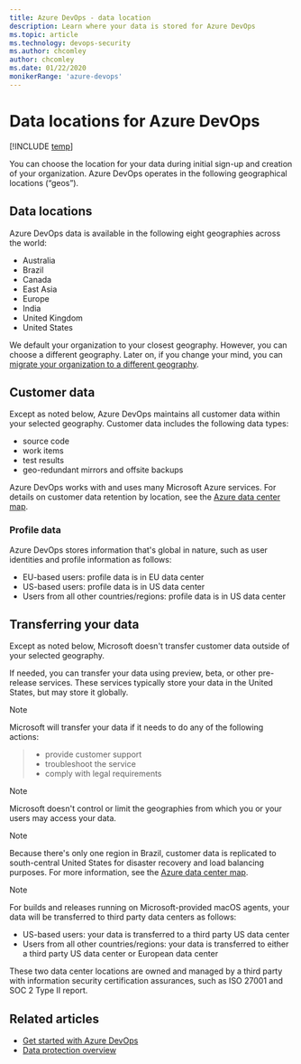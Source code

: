 ```yaml
---
title: Azure DevOps - data location
description: Learn where your data is stored for Azure DevOps
ms.topic: article
ms.technology: devops-security
ms.author: chcomley
author: chcomley
ms.date: 01/22/2020
monikerRange: 'azure-devops'
---
```


# Data locations for Azure DevOps

[!INCLUDE [temp](../../includes/version-vsts-only.md)]

You can choose the location for your data during initial sign-up and creation of your organization. Azure DevOps operates in the following geographical locations (“geos”). 

## Data locations

Azure DevOps data is available in the following eight geographies across the world: 

- Australia
- Brazil
- Canada
- East Asia
- Europe
- India
- United Kingdom
- United States

We default your organization to your closest geography. However, you can choose a different geography. Later on, if you change your mind, you can [migrate your organization to a different geography](../accounts/change-organization-location.md). 

## Customer data

Except as noted below, Azure DevOps maintains all customer data within your selected geography. Customer data includes the following data types:
- source code
- work items
- test results
- geo-redundant mirrors and offsite backups

Azure DevOps works with and uses many Microsoft Azure services. For details on customer data retention by location, see the [Azure data center map](https://azuredatacentermap.azurewebsites.net/).

### Profile data 
Azure DevOps stores information that's global in nature, such as user identities and profile information as follows: 
- EU-based users: profile data is in EU data center  
- US-based users: profile data is in US data center 
- Users from all other countries/regions: profile data is in US data center 

## Transferring your data

Except as noted below, Microsoft doesn't transfer customer data outside of your selected geography. 

If needed, you can transfer your data using preview, beta, or other pre-release services. These services typically store your data in the United States, but may store it globally.

> [!NOTE]
Microsoft will transfer your data if it needs to do any of the following actions:
>- provide customer support
>- troubleshoot the service
>- comply with legal requirements

> [!NOTE]
> Microsoft doesn't control or limit the geographies from which you or your users may access your data.

> [!NOTE]
> Because there's only one region in Brazil, customer data is replicated to south-central United States for disaster recovery and load balancing purposes. For more information, see the [Azure data center map](https://azuredatacentermap.azurewebsites.net/).

> [!NOTE]
> For builds and releases running on Microsoft-provided macOS agents, your data will be transferred to third party data centers as follows:
>- US-based users: your data is transferred to a third party US data center
>- Users from all other countries/regions: your data is transferred to either a third party US data center or European data center

These two data center locations are owned and managed by a third party with information security certification assurances, such as ISO 27001 and SOC 2 Type II report.

## Related articles

- [Get started with Azure DevOps](https://go.microsoft.com/fwlink/?LinkId=307137)
- [Data protection overview](data-protection.md)
